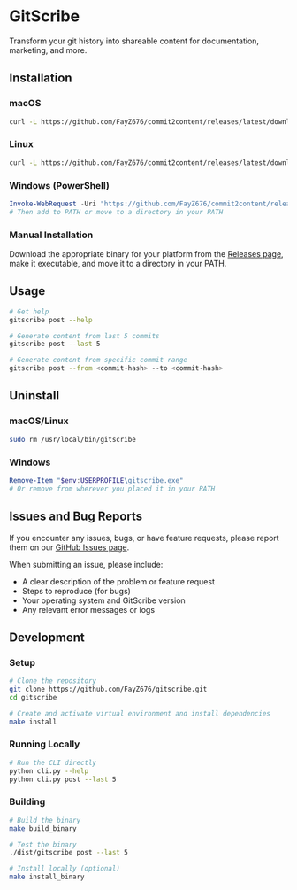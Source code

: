 # GitScribe

Transform your git history into shareable content for documentation, marketing, and more.

## Installation

### macOS

```bash
curl -L https://github.com/FayZ676/commit2content/releases/latest/download/gitscribe-macos -o /tmp/gitscribe && chmod +x /tmp/gitscribe && sudo mv /tmp/gitscribe /usr/local/bin/
```

### Linux

```bash
curl -L https://github.com/FayZ676/commit2content/releases/latest/download/gitscribe-linux -o /tmp/gitscribe && chmod +x /tmp/gitscribe && sudo mv /tmp/gitscribe /usr/local/bin/
```

### Windows (PowerShell)

```powershell
Invoke-WebRequest -Uri "https://github.com/FayZ676/commit2content/releases/latest/download/gitscribe-windows.exe" -OutFile "$env:USERPROFILE\gitscribe.exe"
# Then add to PATH or move to a directory in your PATH
```

### Manual Installation

Download the appropriate binary for your platform from the [Releases page](https://github.com/FayZ676/commit2content/releases/latest), make it executable, and move it to a directory in your PATH.

## Usage

```bash
# Get help
gitscribe post --help

# Generate content from last 5 commits
gitscribe post --last 5

# Generate content from specific commit range
gitscribe post --from <commit-hash> --to <commit-hash>
```

## Uninstall

### macOS/Linux

```bash
sudo rm /usr/local/bin/gitscribe
```

### Windows

```powershell
Remove-Item "$env:USERPROFILE\gitscribe.exe"
# Or remove from wherever you placed it in your PATH
```

## Issues and Bug Reports

If you encounter any issues, bugs, or have feature requests, please report them on our [GitHub Issues page](https://github.com/FayZ676/commit2content/issues).

When submitting an issue, please include:

- A clear description of the problem or feature request
- Steps to reproduce (for bugs)
- Your operating system and GitScribe version
- Any relevant error messages or logs

## Development

### Setup

```bash
# Clone the repository
git clone https://github.com/FayZ676/gitscribe.git
cd gitscribe

# Create and activate virtual environment and install dependencies
make install
```

### Running Locally

```bash
# Run the CLI directly
python cli.py --help
python cli.py post --last 5
```

### Building

```bash
# Build the binary
make build_binary

# Test the binary
./dist/gitscribe post --last 5

# Install locally (optional)
make install_binary
```
